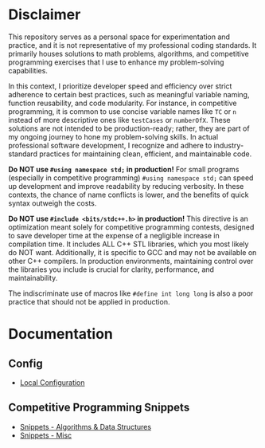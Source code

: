 # Disclaimer

This repository serves as a personal space for experimentation and practice, and it is not representative of my professional coding standards. It primarily houses solutions to math problems, algorithms, and competitive programming exercises that I use to enhance my problem-solving capabilities.

In this context, I prioritize developer speed and efficiency over strict adherence to certain best practices, such as meaningful variable naming, function reusability, and code modularity. For instance, in competitive programming, it is common to use concise variable names like `TC` or `n` instead of more descriptive ones like `testCases` or `numberOfX`. These solutions are not intended to be production-ready; rather, they are part of my ongoing journey to hone my problem-solving skills. In actual professional software development, I recognize and adhere to industry-standard practices for maintaining clean, efficient, and maintainable code.

**Do NOT use `#using namespace std;` in production!** For small programs (especially in competitive programming) `#using namespace std;` can speed up development and improve readability by reducing verbosity. In these contexts, the chance of name conflicts is lower, and the benefits of quick syntax outweigh the costs.

**Do NOT use `#include <bits/stdc++.h>` in production!** This directive is an optimization meant solely for competitive programming contests, designed to save developer time at the expense of a negligible increase in compilation time. It includes ALL C++ STL libraries, which you most likely do NOT want. Additionally, it is specific to GCC and may not be available on other C++ compilers. In production environments, maintaining control over the libraries you include is crucial for clarity, performance, and maintainability.

The indiscriminate use of macros like `#define int long long` is also a poor practice that should not be applied in production.

# Documentation

## Config
* [Local Configuration](docs/LOCAL_CONFIG.md)

## Competitive Programming Snippets
* [Snippets - Algorithms & Data Structures](docs/SNIPPETS_ALGORITHMS&DS.md)
* [Snippets - Misc](docs/SNIPPETS.md)